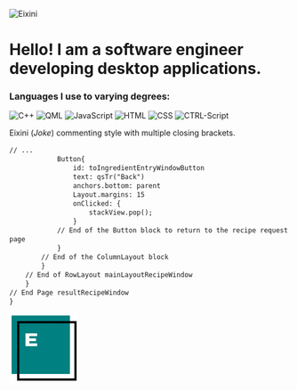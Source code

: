 ![Eixini](https://github.com/Eixini/Eixini/blob/main/files/eixini_title.gif)

# Hello! I am a software engineer developing desktop applications.



### Languages I use to varying degrees:

![C++](https://img.shields.io/badge/-C%2B%2B-%231240AB)
![QML](https://img.shields.io/badge/%09%09%09%09%20-QML-%09%09%09%09%23329D27)
![JavaScript](https://img.shields.io/badge/%09%09%09%09%20-JavaScript-%09%09%09%09%20%23BBBE30)
![HTML](https://img.shields.io/badge/%09%09%09%09%20-HTML-%09%09%09%09%23FFA900)
![CSS](https://img.shields.io/badge/%09%09%09%09%20-CSS-%09%09%09%09%233D9AD1)
![CTRL-Script](https://img.shields.io/badge/%09%09%09%09%20-CTRL--Script-%09%09%09%09%2304819E)

Eixini (_Joke_) сommenting style with multiple closing brackets.
```
// ...
            Button{
                id: toIngredientEntryWindowButton
                text: qsTr("Back")
                anchors.bottom: parent
                Layout.margins: 15
                onClicked: {
                    stackView.pop();
                }
            // End of the Button block to return to the recipe request page
            }
        // End of the ColumnLayout block
        }
    // End of RowLayout mainLayoutRecipeWindow
    }
// End Page resultRecipeWindow
}
```

![Eixini Logo](https://github.com/Eixini/Eixini/blob/main/files/Eixini_logo.png)